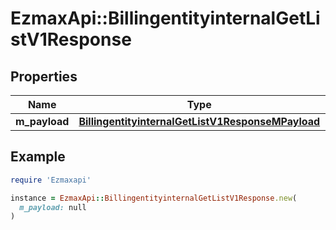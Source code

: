 # EzmaxApi::BillingentityinternalGetListV1Response

## Properties

| Name | Type | Description | Notes |
| ---- | ---- | ----------- | ----- |
| **m_payload** | [**BillingentityinternalGetListV1ResponseMPayload**](BillingentityinternalGetListV1ResponseMPayload.md) |  |  |

## Example

```ruby
require 'Ezmaxapi'

instance = EzmaxApi::BillingentityinternalGetListV1Response.new(
  m_payload: null
)
```

